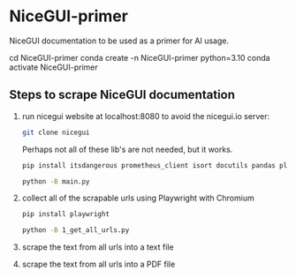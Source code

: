 # NiceGUI-primer
 NiceGUI documentation to be used as a primer for AI usage.

cd NiceGUI-primer
conda create -n NiceGUI-primer python=3.10
conda activate NiceGUI-primer

## Steps to scrape NiceGUI documentation

1. run nicegui website at localhost:8080 to avoid the nicegui.io server:
	```sh 
	git clone nicegui
	```
	Perhaps not all of these lib's are not needed, but it works.
	```sh 
	pip install itsdangerous prometheus_client isort docutils pandas plotly pyecharts matplotlib requests dnspython
	```

	```sh 
	python -B main.py
	```

2. collect all of the scrapable urls using Playwright with Chromium
	```sh
	pip install playwright
	```

	```sh
	python -B 1_get_all_urls.py
	```

3. scrape the text from all urls into a text file

4. scrape the text from all urls into a PDF file